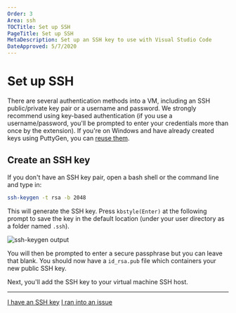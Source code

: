 ```yaml
---
Order: 3
Area: ssh
TOCTitle: Set up SSH
PageTitle: Set up SSH
MetaDescription: Set up an SSH key to use with Visual Studio Code
DateApproved: 5/7/2020
---
```

# Set up SSH

There are several authentication methods into a VM, including an SSH public/private key pair or a username and password. We strongly recommend using key-based authentication (if you use a username/password, you'll be prompted to enter your credentials more than once by the extension). If you're on Windows and have already created keys using PuttyGen, you can [reuse them](/docs/remote/troubleshooting.md#reusing-a-key-generated-in-puttygen).

## Create an SSH key

If you don't have an SSH key pair, open a bash shell or the command line and type in:

```bash
ssh-keygen -t rsa -b 2048
```

This will generate the SSH key. Press `kbstyle(Enter)` at the following prompt to save the key in the default location (under your user directory as a folder named `.ssh`).

![ssh-keygen output](images/ssh/ssh-keygen.png)

You will then be prompted to enter a secure passphrase but you can leave that blank. You should now have a `id_rsa.pub` file which containers your new public SSH key.

Next, you'll add the SSH key to your virtual machine SSH host.

---

<a class="tutorial-next-btn" href="/remote-tutorials/ssh/add-ssh-key">I have an SSH key</a> <a class="tutorial-feedback-btn" onclick="reportIssue('remote-tutorials-ssh', 'create-ssh-key')" href="javascript:void(0)">I ran into an issue</a>
